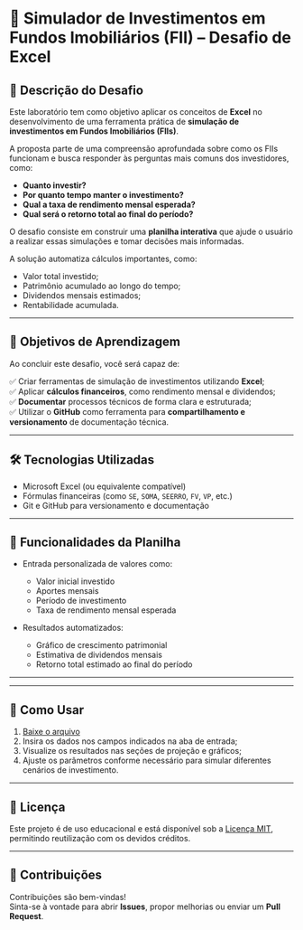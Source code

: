 # 💼 Simulador de Investimentos em Fundos Imobiliários (FII) – Desafio de Excel

## 📌 Descrição do Desafio

Este laboratório tem como objetivo aplicar os conceitos de **Excel** no desenvolvimento de uma ferramenta prática de **simulação de investimentos em Fundos Imobiliários (FIIs)**.

A proposta parte de uma compreensão aprofundada sobre como os FIIs funcionam e busca responder às perguntas mais comuns dos investidores, como:

- **Quanto investir?**
- **Por quanto tempo manter o investimento?**
- **Qual a taxa de rendimento mensal esperada?**
- **Qual será o retorno total ao final do período?**

O desafio consiste em construir uma **planilha interativa** que ajude o usuário a realizar essas simulações e tomar decisões mais informadas.

A solução automatiza cálculos importantes, como:

- Valor total investido;
- Patrimônio acumulado ao longo do tempo;
- Dividendos mensais estimados;
- Rentabilidade acumulada.

---

## 🎯 Objetivos de Aprendizagem

Ao concluir este desafio, você será capaz de:

✅ Criar ferramentas de simulação de investimentos utilizando **Excel**;  
✅ Aplicar **cálculos financeiros**, como rendimento mensal e dividendos;  
✅ **Documentar** processos técnicos de forma clara e estruturada;  
✅ Utilizar o **GitHub** como ferramenta para **compartilhamento e versionamento** de documentação técnica.

---

## 🛠️ Tecnologias Utilizadas

- Microsoft Excel (ou equivalente compatível)
- Fórmulas financeiras (como `SE`, `SOMA`, `SEERRO`, `FV`, `VP`, etc.)
- Git e GitHub para versionamento e documentação

---

## 🧮 Funcionalidades da Planilha

- Entrada personalizada de valores como:
  - Valor inicial investido  
  - Aportes mensais  
  - Período de investimento  
  - Taxa de rendimento mensal esperada  

- Resultados automatizados:
  - Gráfico de crescimento patrimonial
  - Estimativa de dividendos mensais
  - Retorno total estimado ao final do período

---

---

## 🚀 Como Usar

1. [Baixe o arquivo](https://docs.google.com/spreadsheets/d/1ICoVj0WUwMlo5g5ud_cimv2DWvZf7rsR/edit?usp=sharing&ouid=106322927260558064951&rtpof=true&sd=true)
2. Insira os dados nos campos indicados na aba de entrada;
3. Visualize os resultados nas seções de projeção e gráficos;
4. Ajuste os parâmetros conforme necessário para simular diferentes cenários de investimento.

---

## 📄 Licença

Este projeto é de uso educacional e está disponível sob a [Licença MIT](LICENSE), permitindo reutilização com os devidos créditos.

---

## 🤝 Contribuições

Contribuições são bem-vindas!  
Sinta-se à vontade para abrir **Issues**, propor melhorias ou enviar um **Pull Request**.


